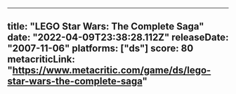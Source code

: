 
---
title: "LEGO Star Wars: The Complete Saga"
date: "2022-04-09T23:38:28.112Z"
releaseDate: "2007-11-06"
platforms: ["ds"]
score: 80
metacriticLink: "https://www.metacritic.com/game/ds/lego-star-wars-the-complete-saga"
---
